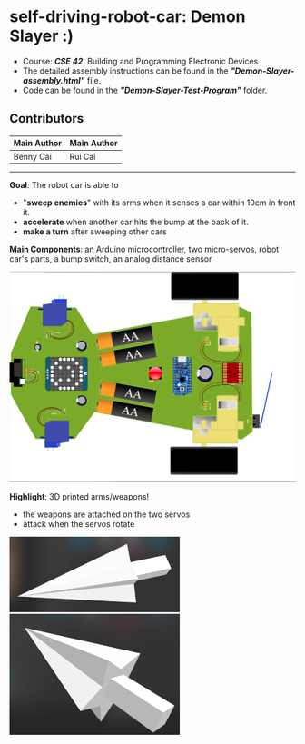 # self-driving-robot-car: Demon Slayer :)
- Course: ***CSE 42***. Building and Programming Electronic Devices 
- The detailed assembly instructions can be found in the ***"Demon-Slayer-assembly.html"*** file.
- Code can be found in the ***"Demon-Slayer-Test-Program"*** folder.

## Contributors
| Main Author  | Main Author |
| ------------- | ------------- |
| Benny Cai  | Rui Cai  |

<hr/>

**Goal**: The robot car is able to 
- "**sweep enemies**" with its arms when it senses a car within 10cm in front it.
- **accelerate** when another car hits the bump at the back of it.
- **make a turn** after sweeping other cars

**Main Components**: an Arduino microcontroller, two micro-servos, robot car's parts, a bump switch, an analog distance sensor  

<img src="images/car.png" width="600">  


**Highlight**: 3D printed arms/weapons!
- the weapons are attached on the two servos
- attack when the servos rotate

<img src="images/3D1.png" width="300">
<img src="images/3D2.png" width="300">
